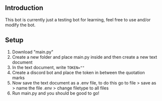 ## Introduction

This bot is currently just a testing bot for learning, feel free to use and/or modify the bot.

## Setup

1. Download "main.py"
2. Create a new folder and place main.py inside and then create a new text document
3. In the text document, write `TOKEN=""`
4. Create a discord bot and place the token in between the quotation marks
5. Now save the text document as a .env file, to do this go to file > save as > name the file .env > change filetype to all files
6. Run main.py and you should be good to go!
